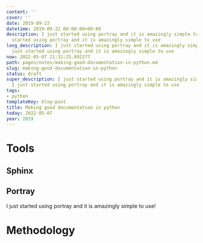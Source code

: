 ```yaml
---
content: ''
cover: ''
date: 2019-09-22
datetime: 2019-09-22 00:00:00+00:00
description: I just started using portray and it is amazingly simple to use I just
  started using portray and it is amazingly simple to use
long_description: I just started using portray and it is amazingly simple to use I
  just started using portray and it is amazingly simple to use
now: 2022-05-07 21:32:25.892277
path: pages/notes/making-good-documentation-in-python.md
slug: making-good-documentation-in-python
status: draft
super_description: I just started using portray and it is amazingly simple to use
  I just started using portray and it is amazingly simple to use
tags:
- python
templateKey: blog-post
title: Making good documentation in python
today: 2022-05-07
year: 2019
---
```


# Tools

## Sphinx

## Portray

I just started using portray and it is amazingly simple to use!

# Methodology